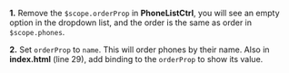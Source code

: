 **1.** Remove the `$scope.orderProp` in **PhoneListCtrl**, you will see an empty option in the dropdown list, and the order is the same as order in `$scope.phones`.

**2.** Set `orderProp` to `name`. This will order phones by their name. Also in **index.html** (line 29), add binding to the `orderProp` to show 
its value.